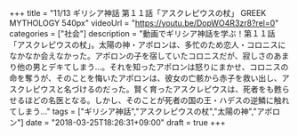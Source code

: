 +++
title =  "11/13 ギリシア神話 第１１話「アスクレピウスの杖」 GREEK MYTHOLOGY 540px"
videoUrl = "https://youtu.be/DopWO4R3zr8?rel=0"
categories = ["社会"]
description = "動画でギリシア神話を学ぶ！第１１話「アスクレピウスの杖」。太陽の神・アポロンは、多忙のため恋人・コロニスになかなか会えなかった。アポロンの子を宿していたコロニスだが、寂しさのあまり他の男とデキてしまう…。それを知ったアポロンは怒りにまかせ、コロニスの命を奪うが、そのことを悔いたアポロンは、彼女の亡骸から赤子を救い出し、アスクレピウスと名づけるのだった。賢く育ったアスクレピウスは、死者をも甦らせるほどの名医となる。しかし、そのことが死者の国の王・ハデスの逆鱗に触れてしまう…"
tags = ["ギリシア神話","アスクレピウスの杖","太陽の神","アポロン"]
date = "2018-03-25T18:26:31+09:00"
draft = true
+++

